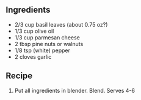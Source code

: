 Ingredients
-----------
* 2/3 cup basil leaves (about 0.75 oz?)
* 1/3 cup olive oil
* 1/3 cup parmesan cheese
* 2 tbsp pine nuts or walnuts
* 1/8 tsp (white) pepper
* 2 cloves garlic

Recipe
------
1. Put all ingredients in blender. Blend. Serves 4-6
